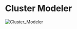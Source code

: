 # Cluster Modeler
![Cluster_Modeler](https://user-images.githubusercontent.com/56943051/69019278-ed004000-097d-11ea-90bd-2822fc2c239f.png)
